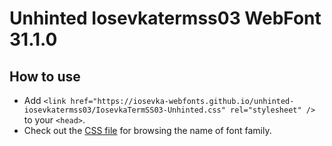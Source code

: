 # Unhinted Iosevkatermss03 WebFont 31.1.0

## How to use

- Add `<link href="https://iosevka-webfonts.github.io/unhinted-iosevkatermss03/IosevkaTermSS03-Unhinted.css" rel="stylesheet" />` to your `<head>`.
- Check out the [CSS file](./IosevkaTermSS03-Unhinted.css) for browsing the name of font family.
